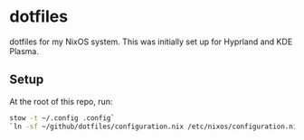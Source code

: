 # dotfiles
dotfiles for my NixOS system. This was initially set up for Hyprland and KDE Plasma.

## Setup
At the root of this repo, run:
```bash
stow -t ~/.config .config`
`ln -sf ~/github/dotfiles/configuration.nix /etc/nixos/configuration.nix`
```
